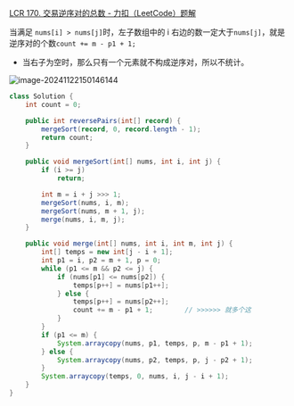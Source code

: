 [LCR 170. 交易逆序对的总数 - 力扣（LeetCode）题解](https://leetcode.cn/problems/shu-zu-zhong-de-ni-xu-dui-lcof/solutions/622496/jian-zhi-offer-51-shu-zu-zhong-de-ni-xu-pvn2h/)

当满足 `nums[i] > nums[j]`时，左子数组中的 i 右边的数一定大于`nums[j]`，就是逆序对的个数`count += m - p1 + 1;`

- 当右子为空时，那么只有一个元素就不构成逆序对，所以不统计。

![image-20241122150146144](https://cdn.jsdelivr.net/gh/sword4869/pic1@main/images/202411221501215.png)

```java
class Solution {
    int count = 0;

    public int reversePairs(int[] record) {
        mergeSort(record, 0, record.length - 1);
        return count;
    }

    public void mergeSort(int[] nums, int i, int j) {
        if (i >= j)
            return;

        int m = i + j >>> 1;
        mergeSort(nums, i, m);
        mergeSort(nums, m + 1, j);
        merge(nums, i, m, j);
    }

    public void merge(int[] nums, int i, int m, int j) {
        int[] temps = new int[j - i + 1];
        int p1 = i, p2 = m + 1, p = 0;
        while (p1 <= m && p2 <= j) {
            if (nums[p1] <= nums[p2]) {
                temps[p++] = nums[p1++];
            } else {
                temps[p++] = nums[p2++];
                count += m - p1 + 1;		// >>>>>> 就多个这
            }
        }
        if (p1 <= m) {
            System.arraycopy(nums, p1, temps, p, m - p1 + 1);
        } else {
            System.arraycopy(nums, p2, temps, p, j - p2 + 1);
        }
        System.arraycopy(temps, 0, nums, i, j - i + 1);
    }
}
```

